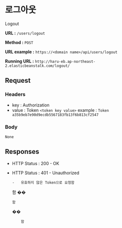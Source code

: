 # 로그아웃

Logout

**URL :** `/users/logout`

**Method :** `POST`

**URL example :** `https://<domain name>/api/users/logout`

**Running URL :** `http://haru-eb.ap-northeast-2.elasticbeanstalk.com/logout/`

## Request

### Headers

-   key : Authorization
-   value : Token `<token key value>`
    example :
    `Token a35b9eb7e90d9ecdb5567183fb13f6b813cf2547`

### Body

`None`

## Responses

-   HTTP Status : 200 - OK

-   HTTP Status : 401 - Unauthorized

        -   유효하지 않은 Token으로 요청함

    함
    ��

        함

    ��

            함
